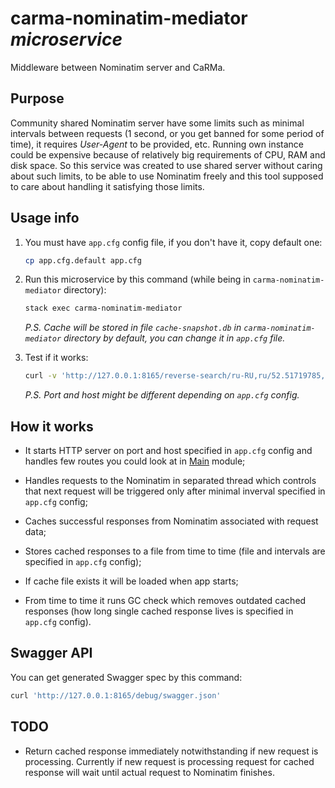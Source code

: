 # carma-nominatim-mediator *microservice*

Middleware between Nominatim server and CaRMa.

## Purpose

Community shared Nominatim server have some limits such as minimal intervals
between requests (1 second, or you get banned for some period of time), it
requires *User-Agent* to be provided, etc. Running own instance could be
expensive because of relatively big requirements of CPU, RAM and disk space. So
this service was created to use shared server without caring about such limits,
to be able to use Nominatim freely and this tool supposed to care about handling
it satisfying those limits.

## Usage info

1. You must have `app.cfg` config file, if you don't have it, copy default one:

   ```bash
   cp app.cfg.default app.cfg
   ```

2. Run this microservice by this command (while being in
   `carma-nominatim-mediator` directory):

   ```bash
   stack exec carma-nominatim-mediator
   ```

   _P.S. Cache will be stored in file `cache-snapshot.db` in
   `carma-nominatim-mediator` directory by default, you can change it in
   `app.cfg` file._

3. Test if it works:

   ```bash
   curl -v 'http://127.0.0.1:8165/reverse-search/ru-RU,ru/52.51719785,13.3978352028938'
   ```

   _P.S. Port and host might be different depending on `app.cfg` config._

## How it works

- It starts HTTP server on port and host specified in `app.cfg` config and
  handles few routes you could look at in [Main](app/Main.hs) module;

- Handles requests to the Nominatim in separated thread which controls that
  next request will be triggered only after minimal inverval specified in
  `app.cfg` config;

- Caches successful responses from Nominatim associated with request data;

- Stores cached responses to a file from time to time (file and intervals are
  specified in `app.cfg` config);

- If cache file exists it will be loaded when app starts;

- From time to time it runs GC check which removes outdated cached responses
  (how long single cached response lives is specified in `app.cfg` config).

## Swagger API

You can get generated Swagger spec by this command:

```bash
curl 'http://127.0.0.1:8165/debug/swagger.json'
```

## TODO

- Return cached response immediately notwithstanding if new request is
  processing. Currently if new request is processing request for cached response
  will wait until actual request to Nominatim finishes.

